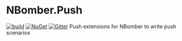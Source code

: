 # NBomber.Push

[![build](https://github.com/PragmaticFlow/NBomber.Push/actions/workflows/build.yml/badge.svg)](https://github.com/PragmaticFlow/NBomber.Push/actions/workflows/build.yml)
[![NuGet](https://img.shields.io/nuget/v/nbomber.push.svg)](https://www.nuget.org/packages/nbomber.push)
[![Gitter](https://badges.gitter.im/nbomber/community.svg)](https://gitter.im/nbomber/community?utm_source=badge&utm_medium=badge&utm_campaign=pr-badge)
Push extensions for NBomber to write push scenarios

